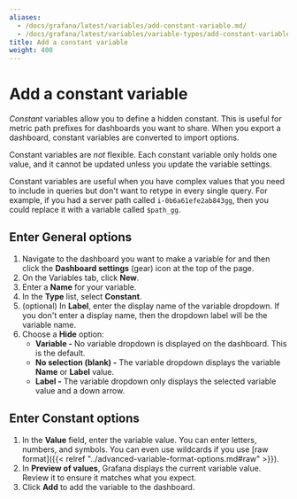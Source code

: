 ```yaml
---
aliases:
  - /docs/grafana/latest/variables/add-constant-variable.md/
  - /docs/grafana/latest/variables/variable-types/add-constant-variable/
title: Add a constant variable
weight: 400
---
```


# Add a constant variable

_Constant_ variables allow you to define a hidden constant. This is useful for metric path prefixes for dashboards you want to share. When you export a dashboard, constant variables are converted to import options.

Constant variables are _not_ flexible. Each constant variable only holds one value, and it cannot be updated unless you update the variable settings.

Constant variables are useful when you have complex values that you need to include in queries but don't want to retype in every single query. For example, if you had a server path called `i-0b6a61efe2ab843gg`, then you could replace it with a variable called `$path_gg`.

## Enter General options

1. Navigate to the dashboard you want to make a variable for and then click the **Dashboard settings** (gear) icon at the top of the page.
1. On the Variables tab, click **New**.
1. Enter a **Name** for your variable.
1. In the **Type** list, select **Constant**.
1. (optional) In **Label**, enter the display name of the variable dropdown. If you don't enter a display name, then the dropdown label will be the variable name.
1. Choose a **Hide** option:
   - **Variable -** No variable dropdown is displayed on the dashboard. This is the default.
   - **No selection (blank) -** The variable dropdown displays the variable **Name** or **Label** value.
   - **Label -** The variable dropdown only displays the selected variable value and a down arrow.

## Enter Constant options

1. In the **Value** field, enter the variable value. You can enter letters, numbers, and symbols. You can even use wildcards if you use [raw format]({{< relref "../advanced-variable-format-options.md#raw" >}}).
1. In **Preview of values**, Grafana displays the current variable value. Review it to ensure it matches what you expect.
1. Click **Add** to add the variable to the dashboard.
